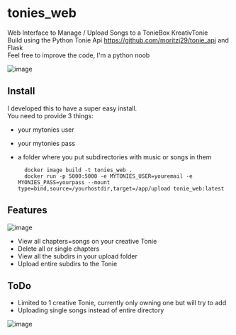 # tonies_web
Web Interface to Manage / Upload Songs to a TonieBox KreativTonie  
Build using the Python Tonie Api https://github.com/moritzj29/tonie_api and Flask  
Feel free to improve the code, I'm a python noob 

![image](https://user-images.githubusercontent.com/18744493/165509616-dfc7199e-8aa6-4648-afb6-3a4e2bbf17fd.png)

## Install
I developed this to have a super easy install.  
You need to provide 3 things:
- your mytonies user
- your mytonies pass
- a folder where you put subdirectories with music or songs in them

        docker image build -t tonies_web .
        docker run -p 5000:5000 -e MYTONIES_USER=youremail -e MYONIES_PASS=yourpass --mount type=bind,source=/yourhostdir,target=/app/upload tonie_web:latest

## Features
![image](https://user-images.githubusercontent.com/18744493/165516260-d04ec3f1-448b-4793-9c02-021254340908.png)


- View all chapters=songs on your creative Tonie
- Delete all or single chapters
- View all the subdirs in your upload folder
- Upload entire subdirs to the Tonie

## ToDo
- Limited to 1 creative Tonie, currently only owning one but will try to add
- Uploading single songs instead of entire directory

![image](https://user-images.githubusercontent.com/18744493/165516423-e82fc4ac-1326-4e73-aef9-bedd35982ac3.png)

